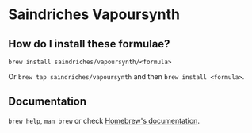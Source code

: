 # Saindriches Vapoursynth

## How do I install these formulae?

`brew install saindriches/vapoursynth/<formula>`

Or `brew tap saindriches/vapoursynth` and then `brew install <formula>`.

## Documentation

`brew help`, `man brew` or check [Homebrew's documentation](https://docs.brew.sh).
